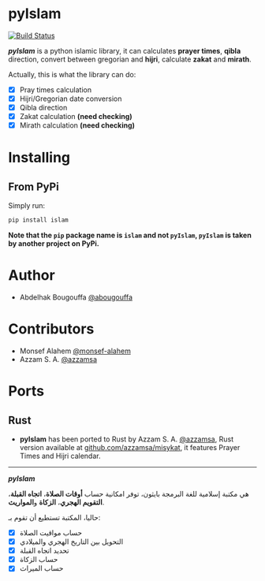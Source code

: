 pyIslam
===========
[![Build Status](https://github.com/abougouffa/pyIslam/workflows/ci/badge.svg)](https://github.com/abougouffa/pyIslam/actions/workflows/ci.yml)

**_pyIslam_** is a python islamic library, it can calculates **prayer times**, **qibla** direction, convert between gregorian and **hijri**, calculate **zakat** and **mirath**.

Actually, this is what the library can do:

- [x] Pray times calculation
- [x] Hijri/Gregorian date conversion
- [x] Qibla direction
- [x] Zakat calculation **(need checking)**
- [x] Mirath calculation **(need checking)**

# Installing
## From PyPi
Simply run:

```bash
pip install islam
```

**Note that the `pip` package name is `islam` and not `pyIslam`, `pyIslam` is taken by another project on PyPi.**

# Author
- Abdelhak Bougouffa [@abougouffa](https://github.com/abougouffa)

# Contributors
- Monsef Alahem [@monsef-alahem](https://github.com/monsef-alahem)
- Azzam S. A. [@azzamsa](https://github.com/azzamsa)

# Ports
## Rust
- **pyIslam** has been ported to Rust by Azzam S. A. [@azzamsa](https://github.com/azzamsa), Rust version available at [github.com/azzamsa/misykat](https://github.com/azzamsa/misykat), it features Prayer Times and Hijri calendar.

------
**_pyIslam_**

هي مكتبة إسلامية للغة البرمجة بايثون، توفر امكانية حساب **أوقات الصلاة**، **اتجاه القبلة**، **التقويم الهجري**، **الزكاة** و**المواريث**.

حاليا، المكتبة تستطيع أن تقوم بـ:

- [x] حساب مواقيت الصلاة
- [x] التحويل بين التاريخ الهجري والميلادي
- [x] تحديد اتجاه القبلة
- [x] حساب الزكاة
- [x] حساب الميراث
